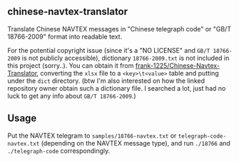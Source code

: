 chinese-navtex-translator
--

Translate Chinese NAVTEX messages in "Chinese telegraph code" or
"GB/T 18766-2009" format into readable text.

For the potential copyright issue (since it's a "NO LICENSE" and `GB/T 18766-2009` is not publicly accessible),
dictionary `18766-2009.txt` is
not included in this project (sorry..). You can obtain it from [frank-1225/Chinese-Navtex-Translator](https://github.com/frank-1225/Chinese-Navtex-Translator),
converting the `xlsx` file to a `<key>\t<value>` table and putting
under the `dict` directory. (btw I'm also interested on how the linked
repository owner obtain such a dictionary file. I searched a lot, just
had no luck to get any info about `GB/T 18766-2009`.)

## Usage

Put the NAVTEX telegram to `samples/18766-navtex.txt` or `telegraph-code-navtex.txt`
(depending on the NAVTEX message type), and run `./18766` and `./telegraph-code`
correspondingly.
